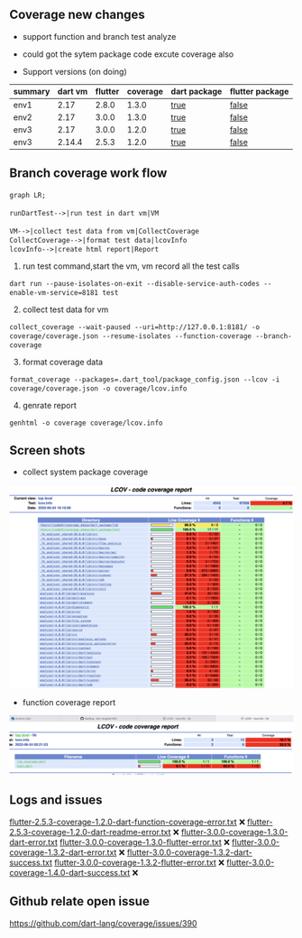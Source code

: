 ## Coverage new changes

- support function and branch test analyze
- could got the sytem package code excute coverage also

- Support versions (on doing)
 
|summary  |  dart vm  | flutter | coverage |  dart package                                    | flutter package                                 | 
|---|---|---|---|---|---|
|env1 |  2.17     |  2.8.0 | 1.3.0    |  [true](./coverage-2.17-dartpackage/index.html)  | [false](./md_resources/flutter_2.8.0_test.txt)  | 
|env2 |  2.17     |  3.0.0 | 1.3.0    |  [true](./coverage-2.17-dartpackage/index.html)  | [false](./md_resources/flutter_2.8.0_test.txt)  | 
|env3 |  2.17     |  3.0.0 | 1.2.0    |  [true](./coverage-2.17-dartpackage/index.html)  | [false](./md_resources/flutter_2.8.0_test.txt)  | 
|env3 |  2.14.4   |  2.5.3 | 1.2.0    |  [true](./coverage-2.17-dartpackage/index.html)  | [false](./md_resources/flutter_2.8.0_test.txt)  | 


## Branch coverage work flow

```mermaid
graph LR;

runDartTest-->|run test in dart vm|VM

VM-->|collect test data from vm|CollectCoverage
CollectCoverage-->|format test data|lcovInfo
lcovInfo-->|create html report|Report
```

1. run test command,start the vm, vm record all the test calls

```
dart run --pause-isolates-on-exit --disable-service-auth-codes --enable-vm-service=8181 test
```
2. collect test data for vm
```
collect_coverage --wait-paused --uri=http://127.0.0.1:8181/ -o coverage/coverage.json --resume-isolates --function-coverage --branch-coverage
```

3. format coverage data 
```
format_coverage --packages=.dart_tool/package_config.json --lcov -i coverage/coverage.json -o coverage/lcov.info
```

4. genrate report

```
genhtml -o coverage coverage/lcov.info 
```

## Screen shots 

- collect system package coverage

![img](./images/collect_system_coverage.png)

- function coverage report

![img](./images/function_coverage_report.png)

## Logs and issues

[flutter-2.5.3-coverage-1.2.0-dart-function-coverage-error.txt](./logs/flutter-2.5.3-coverage-1.2.0-dart-function-coverage-error.txt)  ❌
[flutter-2.5.3-coverage-1.2.0-dart-readme-error.txt](./logs/flutter-2.5.3-coverage-1.2.0-dart-readme-error.txt) ❌
[flutter-3.0.0-coverage-1.3.0-dart-error.txt](./logs/flutter-3.0.0-coverage-1.3.0-dart-error.txt)
[flutter-3.0.0-coverage-1.3.0-flutter-error.txt](./logs/flutter-3.0.0-coverage-1.3.0-flutter-error.txt) ❌
[flutter-3.0.0-coverage-1.3.2-dart-error.txt](./logs/flutter-3.0.0-coverage-1.3.2-dart-error.txt) ❌
[flutter-3.0.0-coverage-1.3.2-dart-success.txt](./logs/flutter-3.0.0-coverage-1.3.2-dart-success.txt)
[flutter-3.0.0-coverage-1.3.2-flutter-error.txt](./logs/flutter-3.0.0-coverage-1.3.2-flutter-error.txt) ❌
[flutter-3.0.0-coverage-1.4.0-dart-success.txt](./logs/flutter-3.0.0-coverage-1.4.0-flutter-error.txt) ❌

## Github relate open issue

https://github.com/dart-lang/coverage/issues/390